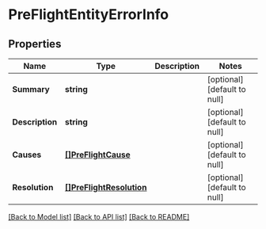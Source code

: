 # PreFlightEntityErrorInfo

## Properties
Name | Type | Description | Notes
------------ | ------------- | ------------- | -------------
**Summary** | **string** |  | [optional] [default to null]
**Description** | **string** |  | [optional] [default to null]
**Causes** | [**[]PreFlightCause**](PreFlightCause.md) |  | [optional] [default to null]
**Resolution** | [**[]PreFlightResolution**](PreFlightResolution.md) |  | [optional] [default to null]

[[Back to Model list]](../README.md#documentation-for-models) [[Back to API list]](../README.md#documentation-for-api-endpoints) [[Back to README]](../README.md)


